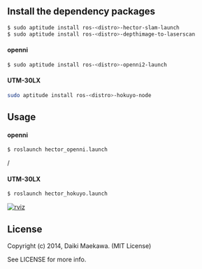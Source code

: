 ## Install the dependency packages

```sh
$ sudo aptitude install ros-<distro>-hector-slam-launch
$ sudo aptitude install ros-<distro>-depthimage-to-laserscan
```

#### openni

```sh
$ sudo aptitude install ros-<distro>-openni2-launch
```
    
#### UTM-30LX

```sh
sudo aptitude install ros-<distro>-hokuyo-node
```

## Usage

#### openni

```sh
$ roslaunch hector_openni.launch
```    
/
#### UTM-30LX

```sh
$ roslaunch hector_hokuyo.launch
```

[![rviz](http://img.youtube.com/vi/xo64T0jgKKQ/0.jpg)](https://www.youtube.com/watch?v=xo64T0jgKKQ)

## License

Copyright (c) 2014, Daiki Maekawa. (MIT License)

See LICENSE for more info.
